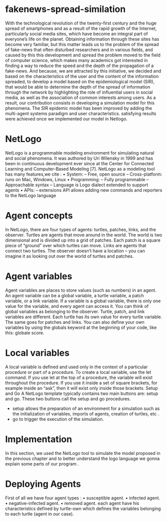 # fakenews-spread-similation
With the technological revolution of the twenty-first century and the huge spread of smartphones
and as a result of the rapid growth of the Internet, particularly social media sites, which have
become an integral part of everyone’s life on the planet. Obtaining information through these
sites has become very familiar, but this matter leads us to the problem of the spread of fake-news
that often disturbed researchers and in various fields, and caused by this this development and
spread the problem moved to the field of computer science, which makes many academics got
interested in finding a way to reduce the speed and the depth of the propagation of a fake-news.
And because, we are attracted by this initiative, we decided and based on the characteristics of the user and the content of the information spreaded,
to develop a model based on
the epidemiological model (SIR), that would be able to determine the depth of the spread of
information through the network by highlighting the role of influential users in social media, as
well as the association of common interests among users.
As a result, our contribution consists in developing a simulation model for this phenomena.
The SIR epidemic model has been improved by adding the multi-agent systems paradigm and
user characteristics. satisfying results were achieved once we implemented our model in Netlogo.

# NetLogo
NetLogo is a programmable modeling environment for simulating natural and social phenomena.
It was authored by Uri Wilensky in 1999 and has been in continuous development ever since at
the Center for Connected Learning and Computer-Based Modeling [7]. NetLogo as a modeling
tool has many features,we cite :
• System:
– Free, open source
– Cross-platform: runs on Mac, Windows, Linux
• Programming:
– Fully programmable
– Approachable syntax
– Language is Logo dialect extended to support agents
• APIs:
– extensions API allows adding new commands and reporters to the NetLogo language
# Agent concepts
In NetLogo, there are four types of agents: turtles, patches, links, and the observer.
Turtles are agents that move around in the world. The world is two dimensional and is
divided up into a grid of patches. Each patch is a square piece of “ground” over which turtles can
move. Links are agents that connect two turtles. The observer doesn’t have a location – you can
imagine it as looking out over the world of turtles and patches.

# Agent variables
Agent variables are places to store values (such as numbers) in an agent. An agent variable can
be a global variable, a turtle variable, a patch variable, or a link variable. If a variable is a global
variable, there is only one value for the variable, and every agent can access it. You can think of
global variables as belonging to the observer. Turtle, patch, and link variables are different. Each
turtle has its own value for every turtle variable. The same goes for patches and links. You can
also define your own variables by using the globals keyword at the beginning of your code, like
this: globale score.
# Local variables
A local variable is defined and used only in the context of a particular procedure or part of
a procedure. To create a local variable, use the let command. If you use let at the top of a
procedure, the variable will exist throughout the procedure. If you use it inside a set of square
brackets, for example inside an “ask”, then it will exist only inside those brackets.
Setup and Go
A NetLogo template typically contains two main buttons are: setup and go. These two buttons
call the setup and go procedures.
- setup allows the preparation of an environment for a simulation such as the initialization
of variables, imports of agents, creation of turtles, etc .
- go to trigger the execution of the simulation.
# Implementation
In this section, we used the NetLogo tool to simulate the model proposed in the previous chapter
and to better understand the logo language we gonna explain some parts of our program .

# Deploying Agents
First of all we have four agent types :
• susceptible agent.
• infected agent.
• negative-infected agent.
• removed agent.
each agent have his characteristics defined by turtle-own which defines the variables
belonging to each turtle (agent in our case).
